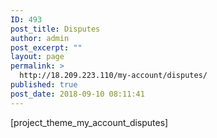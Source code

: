 ```yaml
---
ID: 493
post_title: Disputes
author: admin
post_excerpt: ""
layout: page
permalink: >
  http://18.209.223.110/my-account/disputes/
published: true
post_date: 2018-09-10 08:11:41
---
```

[project_theme_my_account_disputes]